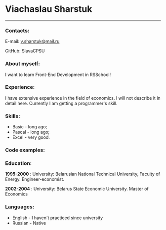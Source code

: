 # Viachaslau Sharstuk
---
### Contacts:
E-mail: v.sharstuk@mail.ru


GitHub: SlavaCPSU

### About myself:
I want to learn Front-End Development in RSSchool!

### Experience:
I have extensive experience in the field of economics. I will not describe it in detail here. Currently I am getting a programmer's skill.

### Skills:
* Basic - long ago;
* Pascal - long ago;
* Excel - very good.

### Code examples:


### Education:
**1995-2000**
: University: Belarusian National Technical University, Faculty of Energy. Engineer-economist.

**2002-2004**
: University: Belarus State Economic University. Master of Economics

### Languages:
* English - I haven't practiced since university
* Russian - Native
